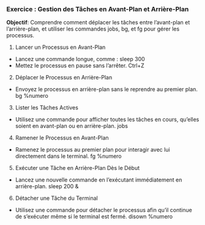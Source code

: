 

### Exercice : Gestion des Tâches en Avant-Plan et Arrière-Plan

**Objectif**: Comprendre comment déplacer les tâches entre l’avant-plan et l’arrière-plan, et utiliser les commandes jobs, bg, et fg pour gérer les processus.


1.	Lancer un Processus en Avant-Plan
- Lancez une commande longue, comme : sleep 300
- Mettez le processus en pause sans l’arrêter.
Ctrl+Z

2.	Déplacer le Processus en Arrière-Plan

- Envoyez le processus en arrière-plan sans le reprendre au premier plan.
bg %numero
3.	Lister les Tâches Actives
- Utilisez une commande pour afficher toutes les tâches en cours, qu’elles soient en avant-plan ou en arrière-plan.
jobs
4.	Ramener le Processus en Avant-Plan
- Ramenez le processus au premier plan pour interagir avec lui directement dans le terminal.
fg %numero
5.	Exécuter une Tâche en Arrière-Plan Dès le Début
- Lancez une nouvelle commande en l’exécutant immédiatement en arrière-plan.
sleep 200 &
6.	Détacher une Tâche du Terminal
- Utilisez une commande pour détacher le processus afin qu’il continue de s’exécuter même si le terminal est fermé.
disown %numero

